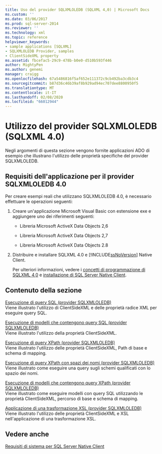 ```yaml
---
title: Uso del provider SQLXMLOLEDB (SQLXML 4,0) | Microsoft Docs
ms.custom: ''
ms.date: 03/06/2017
ms.prod: sql-server-2014
ms.reviewer: ''
ms.technology: xml
ms.topic: reference
helpviewer_keywords:
- sample applications [SQLXML]
- SQLXMLOLEDB Provider, samples
- ClientSideXML property
ms.assetid: fbcefac5-29c9-478b-b0e0-d510b593f446
author: MightyPen
ms.author: genemi
manager: craigg
ms.openlocfilehash: 67a5486816f5af652e111372c9cb492ba3cdb3c4
ms.sourcegitcommit: b87d36c46b39af8b929ad94ec707dee8800950f5
ms.translationtype: MT
ms.contentlocale: it-IT
ms.lasthandoff: 02/08/2020
ms.locfileid: "66012944"
---
```

# <a name="using-the-sqlxmloledb-provider-sqlxml-40"></a>Utilizzo del provider SQLXMLOLEDB (SQLXML 4.0)
  Negli argomenti di questa sezione vengono fornite applicazioni ADO di esempio che illustrano l'utilizzo delle proprietà specifiche del provider SQLXMLOLEDB.  
  
## <a name="application-requirements-for-sqlxmloledb-40-provider"></a>Requisiti dell'applicazione per il provider SQLXMLOLEDB 4.0  
 Per creare esempi reali che utilizzano SQLXMLOLEDB 4.0, è necessario effettuare le operazioni seguenti:  
  
1.  Creare un'applicazione Microsoft Visual Basic con estensione exe e aggiungere uno dei riferimenti seguenti:  
  
    -   Libreria Microsoft ActiveX Data Objects 2,6  
  
    -   Libreria Microsoft ActiveX Data Objects 2,7  
  
    -   Libreria Microsoft ActiveX Data Objects 2.8  
  
2.  Distribuire e installare SQLXML 4.0 e [!INCLUDE[ssNoVersion](../../../includes/ssnoversion-md.md)] Native Client.  
  
     Per ulteriori informazioni, vedere i [concetti di programmazione di SQLXML 4,0](../../sqlxml/sqlxml-4-0-programming-concepts.md) e [installazione di SQL Server Native Client](../../native-client/applications/installing-sql-server-native-client.md).  
  
## <a name="in-this-section"></a>Contenuto della sezione  
 [Esecuzione di query SQL &#40;provider SQLXMLOLEDB&#41;](executing-sql-queries-sqlxmloledb-provider.md)  
 Viene illustrato l'utilizzo di ClientSideXML e delle proprietà radice XML per eseguire query SQL.  
  
 [Esecuzione di modelli che contengono query SQL &#40;provider SQLXMLOLEDB&#41;](executing-templates-that-contain-sql-queries-sqlxmloledb-provider.md)  
 Viene illustrato l'utilizzo della proprietà ClientSideXML.  
  
 [Esecuzione di query XPath &#40;provider SQLXMLOLEDB&#41;](executing-xpath-queries-sqlxmloledb-provider.md)  
 Viene illustrato l'utilizzo delle proprietà ClientSideXML, Path di base e schema di mapping.  
  
 [Esecuzione di query XPath con spazi dei nomi &#40;provider SQLXMLOLEDB&#41;](executing-xpath-queries-with-namespaces-sqlxmloledb-provider.md)  
 Viene illustrato come eseguire una query sugli schemi qualificati con lo spazio dei nomi.  
  
 [Esecuzione di modelli che contengono query XPath &#40;provider SQLXMLOLEDB&#41;](executing-templates-that-contain-xpath-queries-sqlxmloledb-provider.md)  
 Viene illustrato come eseguire modelli con query SQL utilizzando le proprietà ClientSideXML, percorso di base e schema di mapping.  
  
 [Applicazione di una trasformazione XSL &#40;provider SQLXMLOLEDB&#41;](applying-an-xsl-transformation-sqlxmloledb-provider.md)  
 Viene illustrato l'utilizzo delle proprietà ClientSideXML e XSL nell'applicazione di una trasformazione XSL.  
  
## <a name="see-also"></a>Vedere anche  
 [Requisiti di sistema per SQL Server Native Client](../../native-client/system-requirements-for-sql-server-native-client.md)  
  
  
